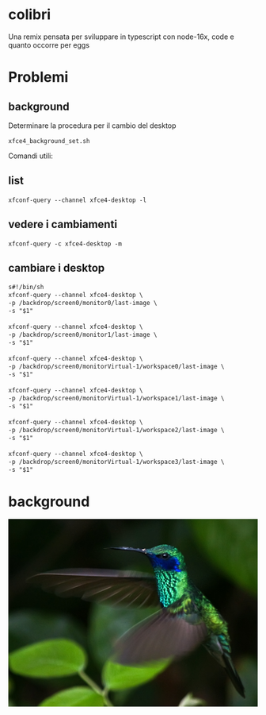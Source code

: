 # colibri

Una remix pensata per sviluppare in typescript con node-16x, code e quanto occorre per eggs

# Problemi

## background
Determinare la procedura per il cambio del desktop

```
xfce4_background_set.sh
```

Comandi utili:

## list
```
xfconf-query --channel xfce4-desktop -l
```

## vedere i cambiamenti
```
xfconf-query -c xfce4-desktop -m
```

## cambiare i desktop

```
s#!/bin/sh
xfconf-query --channel xfce4-desktop \
-p /backdrop/screen0/monitor0/last-image \
-s "$1"

xfconf-query --channel xfce4-desktop \
-p /backdrop/screen0/monitor1/last-image \
-s "$1"

xfconf-query --channel xfce4-desktop \
-p /backdrop/screen0/monitorVirtual-1/workspace0/last-image \
-s "$1"

xfconf-query --channel xfce4-desktop \
-p /backdrop/screen0/monitorVirtual-1/workspace1/last-image \
-s "$1"

xfconf-query --channel xfce4-desktop \
-p /backdrop/screen0/monitorVirtual-1/workspace2/last-image \
-s "$1"

xfconf-query --channel xfce4-desktop \
-p /backdrop/screen0/monitorVirtual-1/workspace3/last-image \
-s "$1"
```

# background
![colibri](./dirs/usr/share/backgrounds/colibri/3794764350_2839ca0b26_b.jpg)

